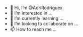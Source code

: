 - 👋 Hi, I’m @AdriRodriguex
- 👀 I’m interested in ...
- 🌱 I’m currently learning ...
- 💞️ I’m looking to collaborate on ...
- 📫 How to reach me ...

<!---
AdriRodriguex/AdriRodriguex is a ✨ special ✨ repository because its `README.md` (this file) appears on your GitHub profile.
You can click the Preview link to take a look at your changes.
--->

